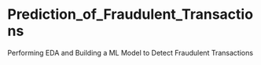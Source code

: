 # Prediction_of_Fraudulent_Transactions
Performing EDA and Building a ML Model to Detect Fraudulent Transactions
